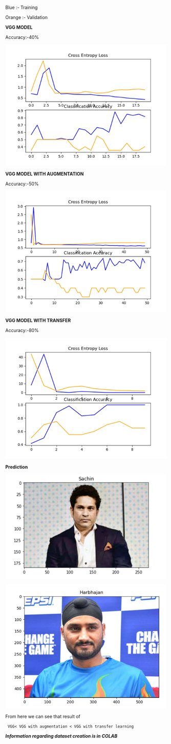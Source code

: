 Blue :- Training

Orange :- Validation

**VGG MODEL**

Accuracy:-40%

![img](VGG.py_plot.png)

**VGG MODEL WITH AUGMENTATION**

Accuracy:-50%

![img](VGG_augmentation.py_plot.png)

**VGG MODEL WITH TRANSFER**

Accuracy:-80%

![img](VGG_transfer.py_plot.png)

**Prediction**

![img](result1.png)

![img](result2.png)


From here we can see that result of

     VGG< VGG with augmentation < VGG with transfer learning

***Information regarding dataset creation is in COLAB***